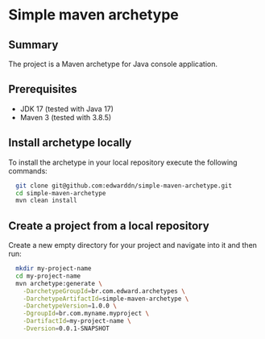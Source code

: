 Simple maven archetype
======================================

Summary
-------
The project is a Maven archetype for Java console application.

Prerequisites
-------------

- JDK 17 (tested with Java 17)
- Maven 3 (tested with 3.8.5)

Install archetype locally
-------------------------

To install the archetype in your local repository execute the following commands:

```bash
  git clone git@github.com:edwarddn/simple-maven-archetype.git
  cd simple-maven-archetype
  mvn clean install
```

Create a project from a local repository
----------------------------------------

Create a new empty directory for your project and navigate into it and then run:

```bash
  mkdir my-project-name
  cd my-project-name
  mvn archetype:generate \
    -DarchetypeGroupId=br.com.edward.archetypes \
    -DarchetypeArtifactId=simple-maven-archetype \
    -DarchetypeVersion=1.0.0 \
    -DgroupId=br.com.myname.myproject \
    -DartifactId=my-project-name \
    -Dversion=0.0.1-SNAPSHOT
```